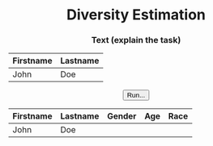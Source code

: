 <!DOCTYPE html>
<html lang="en">
<meta charset="utf-8">
<link href="https://cdn.jsdelivr.net/npm/bootstrap@5.0.2/dist/css/bootstrap.min.css" rel="stylesheet">
 

<head>
<div class="container p-5 my-5 bg-dark text-white">
 	<h1> <center> Diversity Estimation </center> </h1>
</div>
</head>

<body>
<div class="container p-5 my-5 bg-dark text-white">
	<h3> <center> Text (explain the task) </center> </h3>
</div>
<div class="container mt-2">
            
<table class="table table-dark table-striped">
  <thead>
    <tr>
      <th>Firstname</th>
      <th>Lastname</th>
    </tr>
  </thead>
  <tbody>
    <tr>
      <td> John </td>
      <td> Doe </td>
    </tr>
   </tbody>
  </table>
</div>

<center> <button type="button" class="btn btn-dark">Run...</button> </center>
<div class="container mt-3">
           
 <table class="table table-dark table-striped">
   <thead>
     <tr>
       <th>Firstname</th>
       <th>Lastname</th>
       <th>Gender</th>
       <th>Age</th>
       <th>Race</th>
     </tr>
   </thead>
   <tbody>
     <tr>
       <td>John</td>
       <td>Doe</td>
       <td></td>
       <td></td>
       <td></td>
      </tr>
    </tbody>
  </table>

  </div>
</body>
